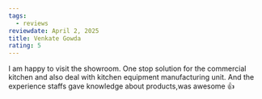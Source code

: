 ```yaml
---
tags:
  - reviews
reviewdate: April 2, 2025
title: Venkate Gowda
rating: 5
---
```

I am happy to visit the showroom. One stop solution for the commercial kitchen and also deal with kitchen equipment manufacturing unit. And the experience staffs gave knowledge about products,was awesome 👍
